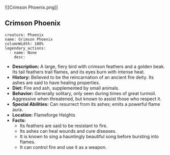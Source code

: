 ![[Crimson Phoenix.png]]

## Crimson Phoenix

```statblock
creature: Phoenix
name: Grimson Phoenix
columnWidth: 100%
legendary_actions:
  - name: None
    desc:
```

- **Description:** A large, fiery bird with crimson feathers and a golden beak. Its tail feathers trail flames, and its eyes burn with intense heat.
- **History:** Believed to be the reincarnation of an ancient fire deity. Its ashes are said to have healing properties.
- **Diet:** Fire and ash, supplemented by small animals.
- **Behavior:** Generally solitary, only seen during times of great turmoil. Aggressive when threatened, but known to assist those who respect it.
- **Special Abilities:** Can resurrect from its ashes; emits a powerful flame aura.
- **Location:** Flameforge Heights
- **Facts:**
    - Its feathers are said to be resistant to fire.
    - Its ashes can heal wounds and cure diseases.
    - It is known to sing a hauntingly beautiful song before bursting into flames.
    - It can control fire and use it as a weapon.